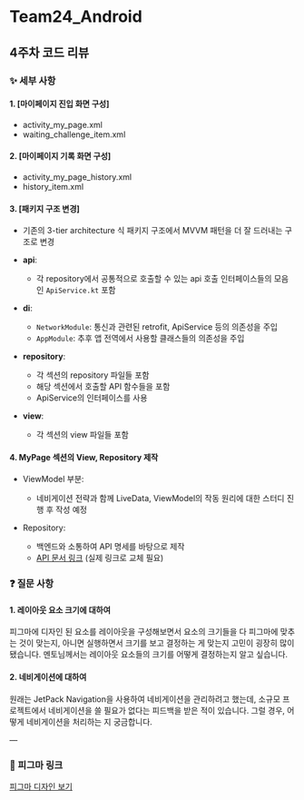 # Team24_Android

## 4주차 코드 리뷰

### ✨ 세부 사항

#### 1. [마이페이지 진입 화면 구성]
- activity_my_page.xml
- waiting_challenge_item.xml

#### 2. [마이페이지 기록 화면 구성]
- activity_my_page_history.xml
- history_item.xml

#### 3. [패키지 구조 변경]
- 기존의 3-tier architecture 식 패키지 구조에서 MVVM 패턴을 더 잘 드러내는 구조로 변경
- **api**: 
  - 각 repository에서 공통적으로 호출할 수 있는 api 호출 인터페이스들의 모음인 `ApiService.kt` 포함

- **di**: 
  - `NetworkModule`: 통신과 관련된 retrofit, ApiService 등의 의존성을 주입
  - `AppModule`: 추후 앱 전역에서 사용할 클래스들의 의존성을 주입

- **repository**: 
  - 각 섹션의 repository 파일들 포함
  - 해당 섹션에서 호출할 API 함수들을 포함
  - ApiService의 인터페이스를 사용

- **view**: 
  - 각 섹션의 view 파일들 포함

#### 4. MyPage 섹션의 View, Repository 제작
- ViewModel 부분:
  - 네비게이션 전략과 함께 LiveData, ViewModel의 작동 원리에 대한 스터디 진행 후 작성 예정

- Repository:
  - 백엔드와 소통하여 API 명세를 바탕으로 제작
  - [API 문서 링크](#) (실제 링크로 교체 필요)

### ❓ 질문 사항

#### 1. 레이아웃 요소 크기에 대하여
피그마에 디자인 된 요소를 레이아웃을 구성해보면서 요소의 크기들을 다 피그마에 맞추는 것이 맞는지, 아니면 실행하면서 크기를 보고 결정하는 게 맞는지 고민이 굉장히 많이 됐습니다.
멘토님께서는 레이아웃 요소들의 크기를 어떻게 결정하는지 알고 싶습니다.

#### 2. 네비게이션에 대하여
원래는 JetPack Navigation을 사용하여 네비게이션을 관리하려고 했는데, 소규모 프로젝트에서 네비게이션을 쓸 필요가 없다는 피드백을 받은 적이 있습니다. 그럴 경우, 어떻게 네비게이션을 처리하는 지 궁금합니다.

—

### 🔗 피그마 링크  
[피그마 디자인 보기](https://www.figma.com/design/t14LOydaYTHOitC2Q7bwMf/%EC%8B%A4%EC%8B%9C%EA%B0%84%EC%B1%8C%EB%A6%B0%EC%A7%80?node-id=0-1&t=sfSd5mXgkwwuwp4c-1)
